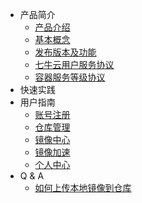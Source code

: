 * 产品简介
  * [产品介绍](introduction/product-introduction.md)
  * [基本概念](introduction/basic-concepts.md)
  * [发布版本及功能](introduction/changelog.md)
  * [七牛云用户服务协议](introduction/conditions-of-use.md)
  * [容器服务等级协议](introduction/kirk-sla.md)
* 快速实践
* 用户指南
  * [账号注册](user-guide/registry.md)
  * [仓库管理](user-guide/app.md)
  * [镜像中心](user-guide/service.md)
  * [镜像加速](user-guide/container.md)
  * [个人中心](user-guide/storage.md)
* Q & A
  * [如何上传本地镜像到仓库](q-and-a/.md)